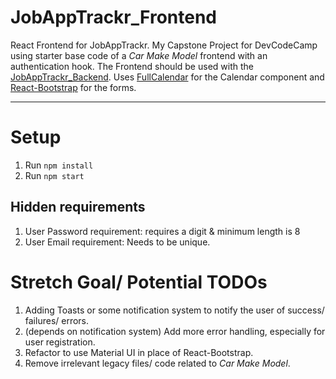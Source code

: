 # JobAppTrackr_Frontend

React Frontend for JobAppTrackr.
My Capstone Project for DevCodeCamp using starter base code of a _Car Make Model_ frontend with an authentication hook.
The Frontend should be used with the [JobAppTrackr_Backend](https://github.com/mukhsia/JobAppTrackr_Backend).
Uses [FullCalendar](https://github.com/fullcalendar/fullcalendar) for the Calendar component and [React-Bootstrap](https://github.com/react-bootstrap/react-bootstrap) for the forms.

---

# Setup

1. Run `npm install`
2. Run `npm start`

## Hidden requirements

1. User Password requirement: requires a digit & minimum length is 8
2. User Email requirement: Needs to be unique.

# Stretch Goal/ Potential TODOs

1. Adding Toasts or some notification system to notify the user of success/ failures/ errors.
2. (depends on notification system) Add more error handling, especially for user registration.
3. Refactor to use Material UI in place of React-Bootstrap.
4. Remove irrelevant legacy files/ code related to _Car Make Model_.
